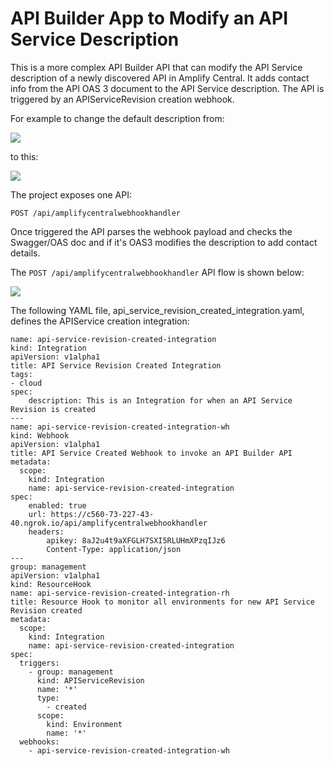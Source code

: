 # API Builder App to Modify an API Service Description

This is a more complex API Builder API that can modify the API Service description of a newly discovered API in Amplify Central. It adds contact info from the API OAS 3 document to the API Service description. The API is triggered by an APIServiceRevision creation webhook.

For example to change the default description from:

![](https://i.imgur.com/oSuLBvP.png)

to this:

![](https://i.imgur.com/Nbg8y05.png)

The project exposes one API:

`POST /api/amplifycentralwebhookhandler`

Once triggered the API parses the webhook payload and checks the Swagger/OAS doc and if it's OAS3  modifies the description to add contact details.

The `POST /api/amplifycentralwebhookhandler` API flow is shown below:

![](https://i.imgur.com/Z48IE8M.png)

The following YAML file, api_service_revision_created_integration.yaml, defines the APIService creation integration:

```
name: api-service-revision-created-integration
kind: Integration
apiVersion: v1alpha1
title: API Service Revision Created Integration
tags:
- cloud
spec:
    description: This is an Integration for when an API Service Revision is created
---
name: api-service-revision-created-integration-wh
kind: Webhook
apiVersion: v1alpha1
title: API Service Created Webhook to invoke an API Builder API
metadata:
  scope:
    kind: Integration
    name: api-service-revision-created-integration
spec:
    enabled: true
    url: https://c560-73-227-43-40.ngrok.io/api/amplifycentralwebhookhandler
    headers:
        apikey: 8aJ2u4t9aXFGLH7SXI5RLUHmXPzqIJz6
        Content-Type: application/json
---
group: management
apiVersion: v1alpha1
kind: ResourceHook
name: api-service-revision-created-integration-rh
title: Resource Hook to monitor all environments for new API Service Revision created
metadata:
  scope:
    kind: Integration
    name: api-service-revision-created-integration
spec:
  triggers:
    - group: management
      kind: APIServiceRevision
      name: '*'
      type:
        - created
      scope:
        kind: Environment
        name: '*'
  webhooks:
    - api-service-revision-created-integration-wh
```
